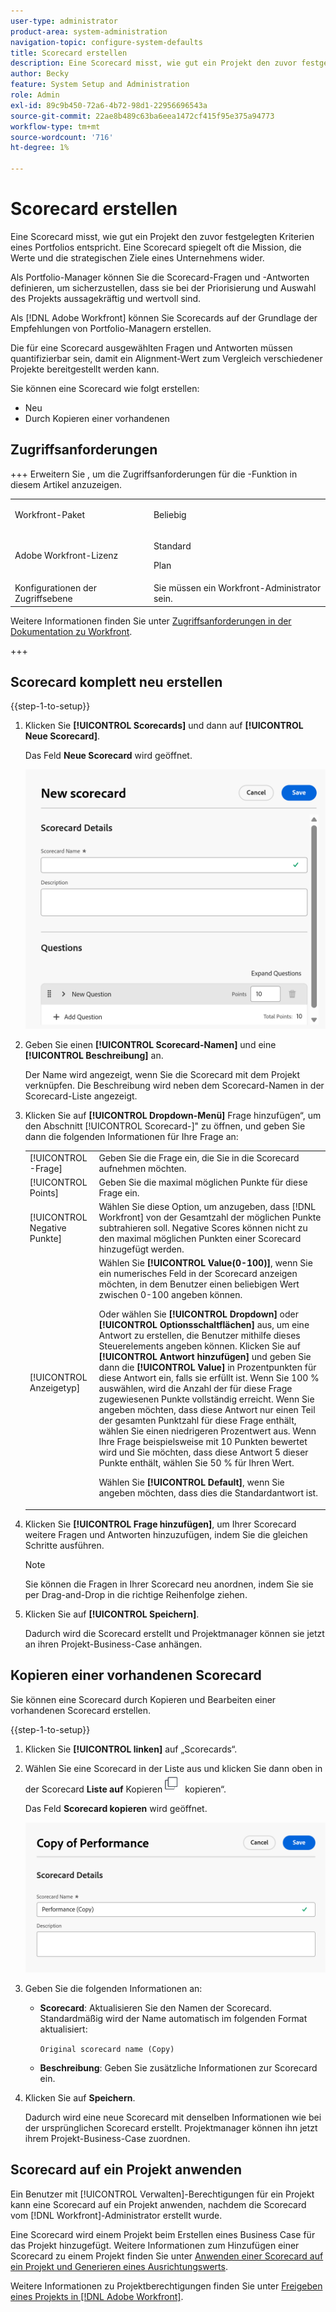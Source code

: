 ```yaml
---
user-type: administrator
product-area: system-administration
navigation-topic: configure-system-defaults
title: Scorecard erstellen
description: Eine Scorecard misst, wie gut ein Projekt den zuvor festgelegten Kriterien eines Portfolios entspricht. Eine Scorecard spiegelt häufig die Mission, die Werte und die strategischen Ziele eines Unternehmens wider. Portfolio-Manager definieren in der Regel die Scorecard-Fragen und -Antworten, um sicherzustellen, dass sie bei der Priorisierung und Auswahl des Projekts aussagekräftig und wertvoll sind.  [!DNL Adobe Workfront]  erstellt die Scorecards anhand der Empfehlungen von Portfolio-Managern.
author: Becky
feature: System Setup and Administration
role: Admin
exl-id: 89c9b450-72a6-4b72-98d1-22956696543a
source-git-commit: 22ae8b489c63ba6eea1472cf415f95e375a94773
workflow-type: tm+mt
source-wordcount: '716'
ht-degree: 1%

---
```


# Scorecard erstellen

<!--Audited: 05/2025-->

<!--DON'T DELETE, DRAFT OR HIDE THIS ARTICLE. IT IS LINKED TO THE PRODUCT, THROUGH THE CONTEXT SENSITIVE HELP LINKS.-->

<!--<span class="preview">The highlighted information on this page refers to functionality not yet generally available. It is available only in the Preview environment for all customers. The same features will also be available in the Production environment for all customers after a week from the Preview release. </span>   

<span class="preview">For more information, see [Interface modernization](/help/quicksilver/product-announcements/product-releases/interface-modernization/interface-modernization.md). </span>-->

Eine Scorecard misst, wie gut ein Projekt den zuvor festgelegten Kriterien eines Portfolios entspricht. Eine Scorecard spiegelt oft die Mission, die Werte und die strategischen Ziele eines Unternehmens wider.

Als Portfolio-Manager können Sie die Scorecard-Fragen und -Antworten definieren, um sicherzustellen, dass sie bei der Priorisierung und Auswahl des Projekts aussagekräftig und wertvoll sind.

Als [!DNL Adobe Workfront] können Sie Scorecards auf der Grundlage der Empfehlungen von Portfolio-Managern erstellen.

Die für eine Scorecard ausgewählten Fragen und Antworten müssen quantifizierbar sein, damit ein Alignment-Wert zum Vergleich verschiedener Projekte bereitgestellt werden kann.

Sie können eine Scorecard wie folgt erstellen:

* Neu
* Durch Kopieren einer vorhandenen

## Zugriffsanforderungen

+++ Erweitern Sie , um die Zugriffsanforderungen für die -Funktion in diesem Artikel anzuzeigen.

<table style="table-layout:auto"> 
 <col> 
 <col> 
 <tbody> 
  <tr> 
   <td role="rowheader">Workfront-Paket</td> 
   <td><p>Beliebig</p></td> 
  </tr> 
  <tr> 
   <td role="rowheader">Adobe Workfront-Lizenz</td> 
   <td><p>Standard</p> <p>Plan</p></td> 
  </tr> 
  <tr> 
   <td role="rowheader">Konfigurationen der Zugriffsebene</td> 
   <td>Sie müssen ein Workfront-Administrator sein. </td> 
  </tr> 
 </tbody> 
</table>

Weitere Informationen finden Sie unter [Zugriffsanforderungen in der Dokumentation zu Workfront](/help/quicksilver/administration-and-setup/add-users/access-levels-and-object-permissions/access-level-requirements-in-documentation.md).

+++

## Scorecard komplett neu erstellen

{{step-1-to-setup}}

1. Klicken Sie **[!UICONTROL Scorecards]** und dann auf **[!UICONTROL Neue Scorecard]**.

   Das Feld **Neue Scorecard** wird geöffnet.

   ![Neues Scorecard-Feld](assets/new-scorecard-350x173.png)

1. Geben Sie einen **[!UICONTROL Scorecard-Namen]** und eine **[!UICONTROL Beschreibung]** an.

   Der Name wird angezeigt, wenn Sie die Scorecard mit dem Projekt verknüpfen. Die Beschreibung wird neben dem Scorecard-Namen in der Scorecard-Liste angezeigt.

1. Klicken Sie auf **[!UICONTROL Dropdown-Menü]** Frage hinzufügen“, um den Abschnitt [!UICONTROL Scorecard-]&quot; zu öffnen, und geben Sie dann die folgenden Informationen für Ihre Frage an:

   <table style="table-layout:auto"> 
    <col> 
    <col> 
    <tbody> 
     <tr> 
      <td role="rowheader">[!UICONTROL -Frage]</td> 
      <td>Geben Sie die Frage ein, die Sie in die Scorecard aufnehmen möchten.</td> 
     </tr> 
     <tr> 
      <td role="rowheader">[!UICONTROL Points]</td> 
      <td>Geben Sie die maximal möglichen Punkte für diese Frage ein.</td> 
     </tr> 
     <tr> 
      <td role="rowheader">[!UICONTROL Negative Punkte]</td> 
      <td>Wählen Sie diese Option, um anzugeben, dass [!DNL Workfront] von der Gesamtzahl der möglichen Punkte subtrahieren soll. Negative Scores können nicht zu den maximal möglichen Punkten einer Scorecard hinzugefügt werden.</td> 
     </tr> 
     <tr> 
      <td role="rowheader">[!UICONTROL Anzeigetyp]</td> 
      <td>Wählen Sie <strong>[!UICONTROL Value(0-100)]</strong>, wenn Sie ein numerisches Feld in der Scorecard anzeigen möchten, in dem Benutzer einen beliebigen Wert zwischen 0-100 angeben können.<p>Oder wählen Sie <strong>[!UICONTROL Dropdown]</strong> oder <strong>[!UICONTROL Optionsschaltflächen]</strong> aus, um eine Antwort zu erstellen, die Benutzer mithilfe dieses Steuerelements angeben können. Klicken Sie auf <strong>[!UICONTROL Antwort hinzufügen]</strong> und geben Sie dann die <strong>[!UICONTROL Value]</strong> in Prozentpunkten für diese Antwort ein, falls sie erfüllt ist. Wenn Sie 100 % auswählen, wird die Anzahl der für diese Frage zugewiesenen Punkte vollständig erreicht. Wenn Sie angeben möchten, dass diese Antwort nur einen Teil der gesamten Punktzahl für diese Frage enthält, wählen Sie einen niedrigeren Prozentwert aus. Wenn Ihre Frage beispielsweise mit 10 Punkten bewertet wird und Sie möchten, dass diese Antwort 5 dieser Punkte enthält, wählen Sie 50 % für Ihren Wert.</p>
      <p>Wählen Sie <strong>[!UICONTROL Default]</strong>, wenn Sie angeben möchten, dass dies die Standardantwort ist.</strong></p>
     </tr> 
    </tbody> 
   </table>

1. Klicken Sie **[!UICONTROL Frage hinzufügen]**, um Ihrer Scorecard weitere Fragen und Antworten hinzuzufügen, indem Sie die gleichen Schritte ausführen.

   >[!NOTE]
   >
   >Sie können die Fragen in Ihrer Scorecard neu anordnen, indem Sie sie per Drag-and-Drop in die richtige Reihenfolge ziehen.

1. Klicken Sie auf **[!UICONTROL Speichern]**.

   Dadurch wird die Scorecard erstellt und Projektmanager können sie jetzt an ihren Projekt-Business-Case anhängen.

## Kopieren einer vorhandenen Scorecard

Sie können eine Scorecard durch Kopieren und Bearbeiten einer vorhandenen Scorecard erstellen.

{{step-1-to-setup}}

1. Klicken Sie **[!UICONTROL linken]** auf „Scorecards“.
1. Wählen Sie eine Scorecard in der Liste aus und klicken Sie dann oben in der Scorecard **Liste auf** Kopieren![Symbol „Scorecard &#x200B;](assets/copy-scorecard-icon.png) kopieren“.

   Das Feld **Scorecard kopieren** wird geöffnet.

   ![Scorecard-Feld kopieren](assets/copy-scorecard-box.png)

1. Geben Sie die folgenden Informationen an:

   * **Scorecard**: Aktualisieren Sie den Namen der Scorecard.  Standardmäßig wird der Name automatisch im folgenden Format aktualisiert:

     `Original scorecard name (Copy)`
   * **Beschreibung**: Geben Sie zusätzliche Informationen zur Scorecard ein.
1. Klicken Sie auf **Speichern**.

   Dadurch wird eine neue Scorecard mit denselben Informationen wie bei der ursprünglichen Scorecard erstellt. Projektmanager können ihn jetzt ihrem Projekt-Business-Case zuordnen.

## Scorecard auf ein Projekt anwenden

Ein Benutzer mit [!UICONTROL Verwalten]-Berechtigungen für ein Projekt kann eine Scorecard auf ein Projekt anwenden, nachdem die Scorecard vom [!DNL Workfront]-Administrator erstellt wurde.

Eine Scorecard wird einem Projekt beim Erstellen eines Business Case für das Projekt hinzugefügt. Weitere Informationen zum Hinzufügen einer Scorecard zu einem Projekt finden Sie unter [Anwenden einer Scorecard auf ein Projekt und Generieren eines Ausrichtungswerts](../../../manage-work/projects/define-a-business-case/apply-scorecard-to-project-to-generate-alignment-score.md).

Weitere Informationen zu Projektberechtigungen finden Sie unter [Freigeben eines Projekts in [!DNL Adobe Workfront]](../../../workfront-basics/grant-and-request-access-to-objects/share-a-project.md).


